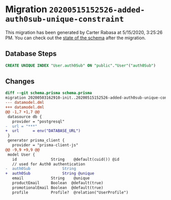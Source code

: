 # Migration `20200515152526-added-auth0sub-unique-constraint`

This migration has been generated by Carter Rabasa at 5/15/2020, 3:25:26 PM.
You can check out the [state of the schema](./schema.prisma) after the migration.

## Database Steps

```sql
CREATE UNIQUE INDEX "User.auth0Sub" ON "public"."User"("auth0Sub")
```

## Changes

```diff
diff --git schema.prisma schema.prisma
migration 20200503162910-init..20200515152526-added-auth0sub-unique-constraint
--- datamodel.dml
+++ datamodel.dml
@@ -1,7 +1,7 @@
 datasource db {
   provider = "postgresql"
-  url = "***"
+  url      = env("DATABASE_URL")
 }
 generator prisma_client {
   provider = "prisma-client-js"
@@ -9,9 +9,9 @@
 model User {
   id               String    @default(cuid()) @id
   // used for Auth0 authentication
-  auth0Sub              String
+  auth0Sub              String	@unique
   email            String    @unique
   productEmail     Boolean  @default(true)
   promotionalEmail Boolean  @default(true)
   profile          Profile?  @relation("UserProfile")
```


